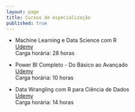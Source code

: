 ```yaml
---
layout: page
title: Cursos de especialização
published: true
---
```

- Machine Learning e Data Science com R <br /> 
[Udemy](https://www.https://www.udemy.com/) <br />
Carga horária: 28 horas

- Power BI Completo - Do Básico ao Avançado  
[Udemy](https://www.https://www.udemy.com/)  
Carga horária: 10 horas

- Data Wrangling com R para Ciência de Dados   
[Udemy](https://www.https://www.udemy.com/)  
Carga horária: 14 horas


